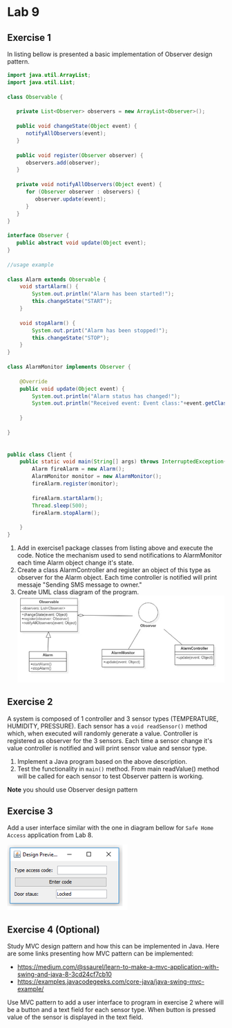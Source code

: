 # Lab 9

## Exercise 1 

In listing bellow is presented a basic implementation of Observer design pattern. 

```java
import java.util.ArrayList;
import java.util.List;
 
class Observable {
 
   private List<Observer> observers = new ArrayList<Observer>();
 
   public void changeState(Object event) {
      notifyAllObservers(event);
   }
 
   public void register(Observer observer) {
      observers.add(observer);		
   }
 
   private void notifyAllObservers(Object event) {
      for (Observer observer : observers) {
         observer.update(event);
      }
   } 	
}
 
interface Observer {
   public abstract void update(Object event);
}
 
//usage example
 
class Alarm extends Observable {
    void startAlarm() {
        System.out.println("Alarm has been started!");
        this.changeState("START");
    }
 
    void stopAlarm() {
        System.out.print("Alarm has been stopped!");
        this.changeState("STOP");
    }
}
 
class AlarmMonitor implements Observer {
 
    @Override
    public void update(Object event) {
        System.out.println("Alarm status has changed!");
        System.out.println("Received event: Event class:"+event.getClass()+":"+event.toString());
 
    }
 
}
 
 
public class Client {
    public static void main(String[] args) throws InterruptedException{
        Alarm fireAlarm = new Alarm();
        AlarmMonitor monitor = new AlarmMonitor();
        fireAlarm.register(monitor);
 
        fireAlarm.startAlarm();
        Thread.sleep(500);
        fireAlarm.stopAlarm();
 
    }
}
```

1. Add  in exercise1 package classes from listing above and execute the code. Notice the mechanism used to send notifications to AlarmMonitor each time Alarm object change it's state. 
2. Create a class AlarmController and register an object of this type as observer for the Alarm object. Each time controller is notified will print messaje "Sending SMS message to owner."
3. Create UML class diagram of the program.   
![alt text](./docs/lab9_ex1.jpg)

## Exercise 2
A system is composed of 1 controller and 3 sensor types (TEMPERATURE, HUMIDITY, PRESSURE). Each sensor has a `void readSensor()` method which, when executed will randomly generate a value. 
Controller is registered as observer for the 3 sensors. Each time a sensor change it's value controller is notified and will print sensor value and sensor type.  

1. Implement a Java program based on the above description.
2. Test the functionality in `main()` method. From main readValue() method will be called for each sensor to test Observer pattern is working.

**Note** you should use Observer design pattern  

## Exercise 3

Add a user interface similar with the one in diagram bellow for `Safe Home Access` application from Lab 8.

![alt text](./docs/door_ui.png)

## Exercise 4 (Optional)

Study MVC design pattern and how this can be implemented in Java. Here are some links presenting how MVC pattern can be implemented:
- https://medium.com/@ssaurel/learn-to-make-a-mvc-application-with-swing-and-java-8-3cd24cf7cb10 
- https://examples.javacodegeeks.com/core-java/java-swing-mvc-example/ 

Use MVC pattern to add a user interface to program in exercise 2 where will be a button and a text field for each sensor type. When button is pressed value of the sensor is displayed in the text field.
